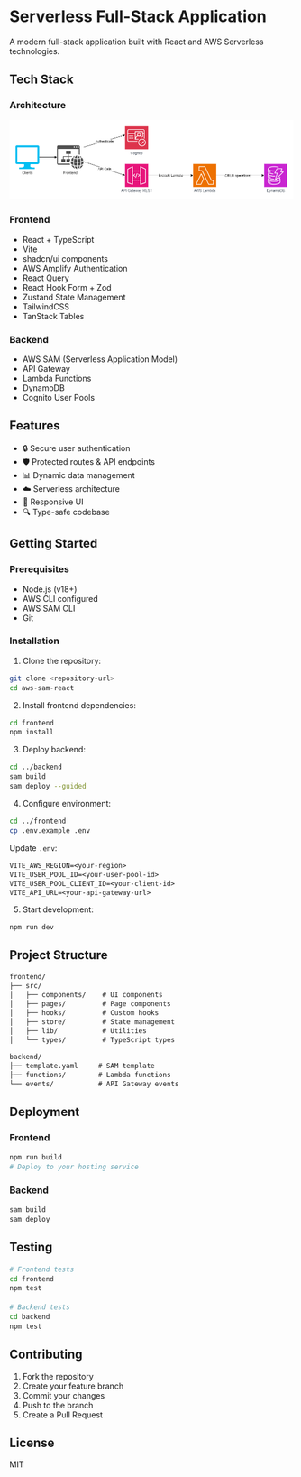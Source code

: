 # Serverless Full-Stack Application

A modern full-stack application built with React and AWS Serverless technologies.

## Tech Stack

### Architecture

![image](./assets/diagram.png)

### Frontend
- React + TypeScript
- Vite
- shadcn/ui components
- AWS Amplify Authentication
- React Query
- React Hook Form + Zod
- Zustand State Management
- TailwindCSS
- TanStack Tables

### Backend
- AWS SAM (Serverless Application Model)
- API Gateway
- Lambda Functions
- DynamoDB
- Cognito User Pools

## Features
- 🔒 Secure user authentication
- 🛡️ Protected routes & API endpoints
- 📊 Dynamic data management
- ☁️ Serverless architecture
- 📱 Responsive UI
- 🔍 Type-safe codebase

## Getting Started

### Prerequisites
- Node.js (v18+)
- AWS CLI configured
- AWS SAM CLI
- Git

### Installation

1. Clone the repository:
```bash
git clone <repository-url>
cd aws-sam-react
```

2. Install frontend dependencies:
```bash
cd frontend
npm install
```

3. Deploy backend:
```bash
cd ../backend
sam build
sam deploy --guided
```

4. Configure environment:
```bash
cd ../frontend
cp .env.example .env
```

Update `.env`:
```
VITE_AWS_REGION=<your-region>
VITE_USER_POOL_ID=<your-user-pool-id>
VITE_USER_POOL_CLIENT_ID=<your-client-id>
VITE_API_URL=<your-api-gateway-url>
```

5. Start development:
```bash
npm run dev
```

## Project Structure

```
frontend/
├── src/
│   ├── components/    # UI components
│   ├── pages/         # Page components
│   ├── hooks/         # Custom hooks
│   ├── store/         # State management
│   ├── lib/           # Utilities
│   └── types/         # TypeScript types
```

```
backend/
├── template.yaml     # SAM template
├── functions/        # Lambda functions
└── events/           # API Gateway events
```

## Deployment

### Frontend
```bash
npm run build
# Deploy to your hosting service
```

### Backend
```bash
sam build
sam deploy
```

## Testing
```bash
# Frontend tests
cd frontend
npm test

# Backend tests
cd backend
npm test
```

## Contributing
1. Fork the repository
2. Create your feature branch
3. Commit your changes
4. Push to the branch
5. Create a Pull Request

## License
MIT
